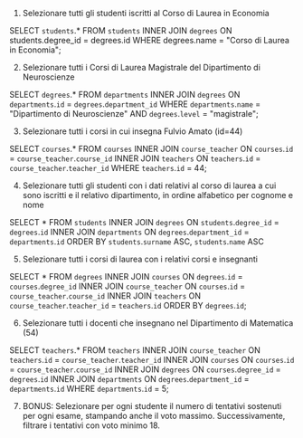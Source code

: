 1. Selezionare tutti gli studenti iscritti al Corso di Laurea in Economia

SELECT `students`.*
FROM `students`
INNER JOIN `degrees`
ON students.degree_id = degrees.id
WHERE degrees.name = "Corso di Laurea in Economia";


2. Selezionare tutti i Corsi di Laurea Magistrale del Dipartimento di
Neuroscienze

SELECT `degrees`.*
FROM `departments`
INNER JOIN `degrees`
ON `departments`.`id` = `degrees`.`department_id`
WHERE `departments`.`name` = "Dipartimento di Neuroscienze" AND `degrees`.`level` = "magistrale";

3. Selezionare tutti i corsi in cui insegna Fulvio Amato (id=44)

SELECT `courses`.*
FROM `courses`
INNER JOIN `course_teacher`
ON `courses`.`id` = `course_teacher`.`course_id`
INNER JOIN `teachers`
ON `teachers`.`id` = `course_teacher`.`teacher_id`
WHERE `teachers`.`id` = 44;

4. Selezionare tutti gli studenti con i dati relativi al corso di laurea a cui
sono iscritti e il relativo dipartimento, in ordine alfabetico per cognome e
nome

SELECT *
FROM `students`
INNER JOIN `degrees`
ON `students`.`degree_id` = `degrees`.`id`
INNER JOIN `departments`
ON `degrees`.`department_id` = `departments`.`id`
ORDER BY `students`.`surname` ASC, `students`.`name` ASC


5. Selezionare tutti i corsi di laurea con i relativi corsi e insegnanti

SELECT *
FROM `degrees`
INNER JOIN `courses`
ON `degrees`.`id` = `courses`.`degree_id`
INNER JOIN `course_teacher`
ON `courses`.`id` = `course_teacher`.`course_id`
INNER JOIN `teachers`
ON `course_teacher`.`teacher_id` = `teachers`.`id`
ORDER BY `degrees`.`id`;


6. Selezionare tutti i docenti che insegnano nel Dipartimento di
Matematica (54)

SELECT `teachers`.*
FROM `teachers`
INNER JOIN `course_teacher`
ON `teachers`.`id` = `course_teacher`.`teacher_id`
INNER JOIN `courses`
ON `courses`.`id` = `course_teacher`.`course_id`
INNER JOIN 	`degrees`
ON `courses`.`degree_id` = `degrees`.`id`
INNER JOIN `departments`
ON `degrees`.`department_id` = `departments`.`id`
WHERE `departments`.`id` = 5;


7. BONUS: Selezionare per ogni studente il numero di tentativi sostenuti
per ogni esame, stampando anche il voto massimo. Successivamente,
filtrare i tentativi con voto minimo 18.


